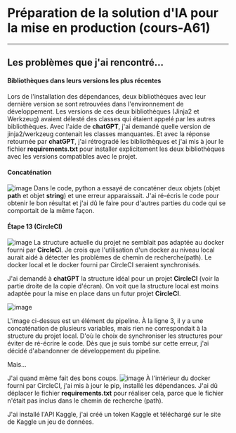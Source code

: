 # Préparation de la solution d'IA pour la mise en production (cours-A61)

---

## Les problèmes que j'ai rencontré...

#### Bibliothèques dans leurs versions les plus récentes
Lors de l'installation des dépendances, deux bibliothèques avec leur dernière version se sont retrouvées dans l'environnement de développement. Les versions de ces deux bibliothèques (Jinja2 et Werkzeug) avaient délesté des classes qui étaient appelé par les autres bibliothèques. Avec l'aide de **chatGPT**, j'ai demandé quelle version de jinja2/werkzeug contenait les classes manquantes. Et avec la réponse retournée par **chatGPT**, j'ai rétrogradé les bibliothèques et j'ai mis à jour le fichier **requirements.txt** pour installer explicitement les deux bibliothèques avec les versions compatibles avec le projet.


#### Concaténation
![image](https://github.com/user-attachments/assets/1fe26733-3db6-47ca-95e3-ae4a175bd33b)
Dans le code, python a essayé de concaténer deux objets (objet **path** et objet **string**) et une erreur apparaissait. J'ai ré-écris le code pour obtenir le bon résultat et j'ai dû le faire pour d'autres parties du code qui se comportait de la même façon.

#### Étape 13 (CircleCI)
![image](https://github.com/user-attachments/assets/2a809d3d-ac1a-495e-bfb5-02169aa1dd98)
La structure actuelle du projet ne semblait pas adaptée au docker fourni par **CircleCI**.
Je crois que l'utilisation d'un docker au niveau local aurait aidé à détecter les problèmes de chemin de recherche(path). Le docker local et le docker fourni par CircleCI seraient synchronisés.

J'ai demandé à **chatGPT** la structure idéal pour un projet **CircleCI** (voir la partie droite de la copie d'écran). On voit que la structure local est moins adaptée pour la mise en place dans un futur projet **CircleCI**.

![image](https://github.com/user-attachments/assets/3e337570-d5d6-42b2-b500-847a67e8ff54)

L'image ci-dessus est un élément du pipeline. À la ligne 3, il y a une concaténation de plusieurs variables, mais rien ne correspondait à la structure du projet local. D'où le choix de synchroniser les structures pour éviter de ré-écrire le code. Dès que je suis tombé sur cette erreur, j'ai décidé d'abandonner de développement du pipeline.  

Mais...  

J'ai quand même fait des bons coups.
![image](https://github.com/user-attachments/assets/8ac7b420-3c30-4827-80a0-e17b0137bfaa)
À l'intérieur du docker fourni par CircleCI, j'ai mis à jour le pip, installé les dépendances. J'ai dû déplacer le fichier **requirements.txt** pour réaliser cela, parce que le fichier n'était pas inclus dans le chemin de recherche (path).  

J'ai installé l'API Kaggle, j'ai créé un token Kaggle et téléchargé sur le site de Kaggle un jeu de données.  

